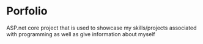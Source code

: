 # Porfolio
ASP.net core project that is used to showcase my skills/projects associated with programming as well as give information about myself
